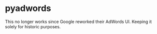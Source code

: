 pyadwords
=========

This no longer works since Google reworked their AdWords UI. Keeping it solely for historic purposes.
